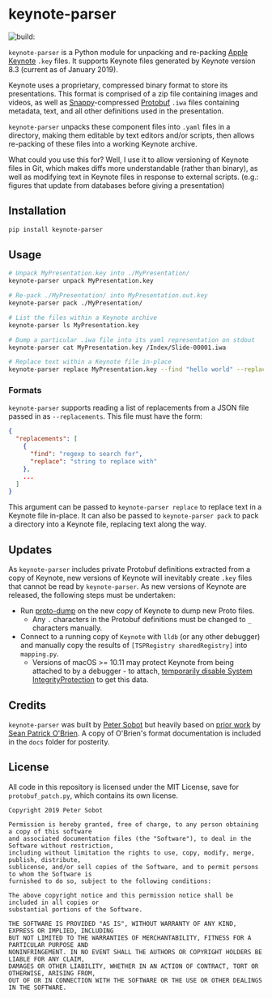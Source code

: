 # keynote-parser

<img src="https://travis-ci.com/psobot/keynote-parser.svg?branch=master" alt="build:">

`keynote-parser` is a Python module for unpacking and re-packing
[Apple Keynote](https://www.apple.com/keynote/) `.key` files. It supports Keynote
files generated by Keynote version 8.3 (current as of January 2019).

Keynote uses a proprietary, compressed binary format to store its presentations.
This format is comprised of a zip file containing images and videos, as well as
[Snappy](https://github.com/google/snappy)-compressed
[Protobuf](https://github.com/protocolbuffers/protobuf) `.iwa` files containing
metadata, text, and all other definitions used in the presentation.

`keynote-parser` unpacks these component files into `.yaml` files in a directory,
making them editable by text editors and/or scripts, then allows re-packing of these
files into a working Keynote archive.

What could you use this for? Well, I use it to allow versioning of Keynote files in Git,
which makes diffs more understandable (rather than binary), as well as modifying text
in Keynote files in response to external scripts.
(e.g.: figures that update from databases before giving a presentation)

## Installation

```bash
pip install keynote-parser
```

## Usage

```bash
# Unpack MyPresentation.key into ./MyPresentation/
keynote-parser unpack MyPresentation.key

# Re-pack ./MyPresentation/ into MyPresentation.out.key
keynote-parser pack ./MyPresentation/

# List the files within a Keynote archive
keynote-parser ls MyPresentation.key

# Dump a particular .iwa file into its yaml representation on stdout
keynote-parser cat MyPresentation.key /Index/Slide-00001.iwa

# Replace text within a Keynote file in-place
keynote-parser replace MyPresentation.key --find "hello world" --replace "hello dolly"
```

### Formats

`keynote-parser` supports reading a list of replacements from a JSON file passed in
as `--replacements`. This file must have the form:

```json
{
  "replacements": [
    {
      "find": "regexp to search for",
      "replace": "string to replace with"
    },
    ...
  ]
}
```

This argument can be passed to `keynote-parser replace` to replace text in a Keynote
file in-place. It can also be passed to `keynote-parser pack` to pack a directory
into a Keynote file, replacing text along the way.


## Updates

As `keynote-parser` includes private Protobuf definitions extracted from a copy of Keynote,
new versions of Keynote will inevitably create `.key` files that cannot be read by `keynote-parser`.
As new versions of Keynote are released, the following steps must be undertaken:

* Run [proto-dump](https://github.com/obriensp/proto-dump) on the new copy of Keynote to dump new Proto files.
  * Any `.` characters in the Protobuf definitions must be changed to `_` characters manually.
* Connect to a running copy of `Keynote` with `lldb` (or any other debugger) and manually copy
  the results of `[TSPRegistry sharedRegistry]` into `mapping.py`.
  * Versions of macOS >= 10.11 may protect Keynote from being attached to by a debugger -
    to attach, [temporarily disable System IntegrityProtection](https://apple.stackexchange.com/questions/208478/how-do-i-disable-system-integrity-protection-sip-aka-rootless-on-macos-os-x)
    to get this data.

## Credits

`keynote-parser` was built by [Peter Sobot](https://petersobot.com) but heavily based on [prior
work](https://github.com/obriensp/iWorkFileFormat/blob/master/Docs/index.md) by [Sean Patrick O'Brien](http://www.obriensp.com).
A copy of O'Brien's format documentation is included in the `docs` folder for posterity.

## License

All code in this repository is licensed under the MIT License, save for `protobuf_patch.py`, which contains its own license.

```
Copyright 2019 Peter Sobot

Permission is hereby granted, free of charge, to any person obtaining a copy of this software
and associated documentation files (the "Software"), to deal in the Software without restriction,
including without limitation the rights to use, copy, modify, merge, publish, distribute,
sublicense, and/or sell copies of the Software, and to permit persons to whom the Software is
furnished to do so, subject to the following conditions:

The above copyright notice and this permission notice shall be included in all copies or
substantial portions of the Software.

THE SOFTWARE IS PROVIDED "AS IS", WITHOUT WARRANTY OF ANY KIND, EXPRESS OR IMPLIED, INCLUDING
BUT NOT LIMITED TO THE WARRANTIES OF MERCHANTABILITY, FITNESS FOR A PARTICULAR PURPOSE AND
NONINFRINGEMENT. IN NO EVENT SHALL THE AUTHORS OR COPYRIGHT HOLDERS BE LIABLE FOR ANY CLAIM,
DAMAGES OR OTHER LIABILITY, WHETHER IN AN ACTION OF CONTRACT, TORT OR OTHERWISE, ARISING FROM,
OUT OF OR IN CONNECTION WITH THE SOFTWARE OR THE USE OR OTHER DEALINGS IN THE SOFTWARE.
```
